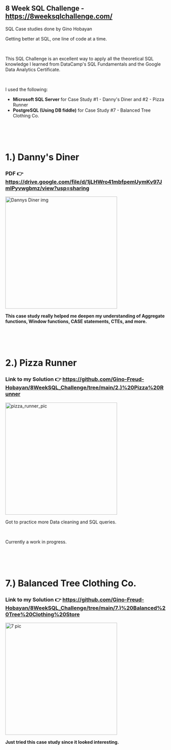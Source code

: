 ## 8 Week SQL Challenge - https://8weeksqlchallenge.com/

SQL Case studies done by Gino Hobayan

Getting better at SQL, one line of code at a time.

<br>

This SQL Challenge is an excellent way to apply all the theoretical SQL knowledge I learned from DataCamp's SQL Fundamentals and the Google Data Analytics Certificate.

<br>

I used the following: 
<br>

- **Microsoft SQL Server** for Case Study #1 - Danny's Diner and #2 - Pizza Runner
- **PostgreSQL (Using DB fiddle)** for Case Study #7 - Balanced Tree Clothing Co. 




<br><br><br>




# **1.) Danny's Diner**

### **PDF 👉 https://drive.google.com/file/d/1jLHWro41mbfpemUymKv97JmIPyvwgbmz/view?usp=sharing**

<img width="350" alt="Dannys Diner img" src="https://github.com/Gino-Freud-Hobayan/8WeekSQL_Challenge/assets/117270964/64af7ab9-d0d9-4607-9e42-1c22184999ff">


**This case study really helped me deepen my understanding of Aggregate functions, Window functions, CASE statements, CTEs, and more.**

<br><br><br>





# **2.) Pizza Runner**


### **Link to my Solution 👉 https://github.com/Gino-Freud-Hobayan/8WeekSQL_Challenge/tree/main/2.)%20Pizza%20Runner**

<img width="350" alt="pizza_runner_pic" src="https://github.com/Gino-Freud-Hobayan/8WeekSQL_Challenge/assets/117270964/609bcfc5-3a7b-4bca-9ae1-e3b2cf637706">



Got to practice more Data cleaning and SQL queries.

<br>

Currently a work in progress.



<br><br><br>





# **7.) Balanced Tree Clothing Co.**


### **Link to my Solution 👉 https://github.com/Gino-Freud-Hobayan/8WeekSQL_Challenge/tree/main/7.)%20Balanced%20Tree%20Clothing%20Store**

<img src="https://github.com/Gino-Freud-Hobayan/8WeekSQL_Challenge/assets/117270964/735f7f93-e44d-4668-9d24-d5cff9279e68" alt="7 pic" width="350" height="350">


**Just tried this case study since it looked interesting.**



<br><br>




<br>
<br>





